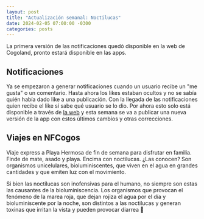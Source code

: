 ```yaml
---
layout: post
title: "Actualización semanal: Noctilucas"
date: 2024-02-05 07:00:00 -0300
categories: posts
---
```


La primera versión de las notificaciones quedó disponible en la web de Cogoland, pronto estará disponible en las apps.

## Notificaciones

Ya se empezaron a generar notificaciones cuando un usuario recibe un "me gusta" o un comentario. Hasta ahora los likes estaban ocultos y no se sabía quién había dado like a una publicación. Con la llegada de las notificaciones quien recibe el like sí sabe qué usuario se lo dio. Por ahora esto solo está disponible a través de [la web](https://www.cogoland.com) y esta semana se va a publicar una nueva versión de la app con estos últimos cambios y otras correcciones.

## Viajes en NFCogos

Viaje express a Playa Hermosa de fin de semana para disfrutar en familia. Finde de mate, asado y playa. Encima con noctilucas. ¿Las conocen? Son organismos unicelulares, bioluminiscentes, que viven en el agua en grandes cantidades y que emiten luz con el movimiento.

Si bien las noctilucas son inofensivas para el humano, no siempre son estas las causantes de la bioluminiscencia. Los organismos que provocan el fenómeno de la marea roja, que dejan rojiza el agua por el día y bioluminiscente por la noche, son distintos a las noctilucas y generan toxinas que irritan la vista y pueden provocar diarrea 💩
